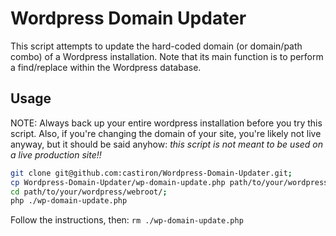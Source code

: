 # Wordpress Domain Updater

This script attempts to update the hard-coded domain (or domain/path combo) of a Wordpress installation.  Note that its main function is to perform a find/replace within the Wordpress database.

## Usage

NOTE: Always back up your entire wordpress installation before you try this script.  Also, if you're changing the domain of your site, you're likely not live anyway, but it should be said anyhow: *this script is not meant to be used on a live production site!!*

```bash
git clone git@github.com:castiron/Wordpress-Domain-Updater.git;
cp Wordpress-Domain-Updater/wp-domain-update.php path/to/your/wordpress/webroot/;
cd path/to/your/wordpress/webroot/;
php ./wp-domain-update.php
```

Follow the instructions, then: `rm ./wp-domain-update.php`